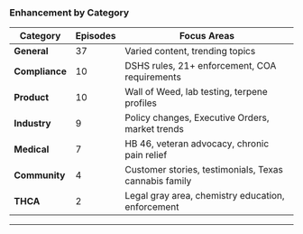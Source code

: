 ### Enhancement by Category
| Category | Episodes | Focus Areas |
|----------|----------|-------------|
| **General** | 37 | Varied content, trending topics |
| **Compliance** | 10 | DSHS rules, 21+ enforcement, COA requirements |
| **Product** | 10 | Wall of Weed, lab testing, terpene profiles |
| **Industry** | 9 | Policy changes, Executive Orders, market trends |
| **Medical** | 7 | HB 46, veteran advocacy, chronic pain relief |
| **Community** | 4 | Customer stories, testimonials, Texas cannabis family |
| **THCA** | 2 | Legal gray area, chemistry education, enforcement |

---

